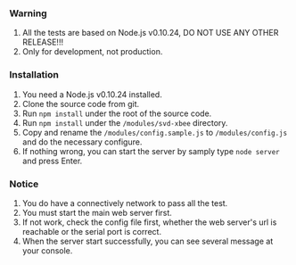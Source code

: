 ### Warning

1. All the tests are based on Node.js v0.10.24, DO NOT USE ANY OTHER RELEASE!!!
2. Only for development, not production.

### Installation

1. You need a Node.js v0.10.24 installed.
2. Clone the source code from git.
3. Run `npm install` under the root of the source code.
4. Run `npm install` under the `/modules/svd-xbee` directory.
5. Copy and rename the `/modules/config.sample.js` to `/modules/config.js` and do the necessary configure.
6. If nothing wrong, you can start the server by samply type `node server` and press Enter.

### Notice

1. You do have a connectively network to pass all the test.
2. You must start the main web server first.
3. If not work, check the config file first, whether the web server's url is reachable or the serial port is correct.
4. When the server start successfully, you can see several message at your console.
